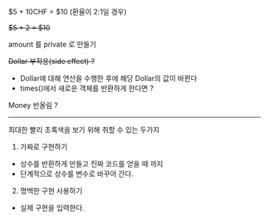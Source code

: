 
$5 + 10CHF = $10 (환율이 2:1일 경우)

~~$5 * 2 = $10~~

amount 를 private 로 만들기

~~Dollar 부작용(side effect) ?~~
- Dollar에 대해 연산을 수행한 후에 해당 Dollar의 값이 바뀐다
- times()에서 새로운 객체를 반환하게 한다면 ?

Money 반올림 ?

----
최대한 빨리 초록색을 보기 위해 취할 수 있는 두가지
1. 가짜로 구현하기
- 상수를 반환하게 만들고 진짜 코드를 얻을 때 까지
- 단계적으로 상수를 변수로 바꾸어 간다.
2. 명백한 구현 사용하기
- 실제 구현을 입력한다.